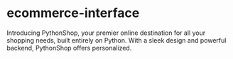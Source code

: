# ecommerce-interface
Introducing PythonShop, your premier online destination for all your shopping needs, built entirely on Python. With a sleek design and powerful backend, PythonShop offers personalized.
